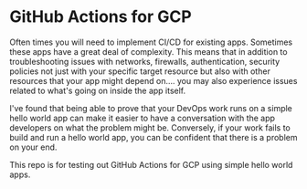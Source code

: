 # GitHub Actions for GCP
Often times you will need to implement CI/CD for existing apps. Sometimes these apps have a great deal of complexity. This means that in addition to troubleshooting issues with networks, firewalls, authentication, security policies not just with your specific target resource but also with other resources that your app might depend on.... you may also experience issues related to what's going on inside the app itself. 

I've found that being able to prove that your DevOps work runs on a simple hello world app can make it easier to have a conversation with the app developers on what the problem might be. Conversely, if your work fails to build and run a hello world app, you can be confident that there is a problem on your end.

This repo is for testing out GitHub Actions for GCP using simple hello world apps. 